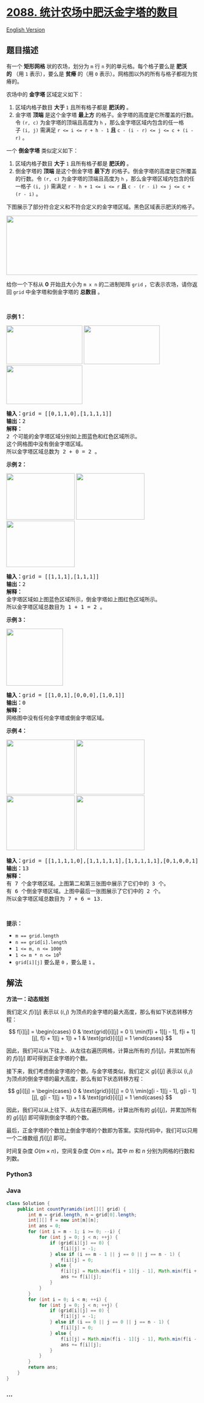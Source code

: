 # [2088. 统计农场中肥沃金字塔的数目](https://leetcode.cn/problems/count-fertile-pyramids-in-a-land)

[English Version](/solution/2000-2099/2088.Count%20Fertile%20Pyramids%20in%20a%20Land/README_EN.md)

## 题目描述

<!-- 这里写题目描述 -->

<p>有一个 <strong>矩形网格</strong>&nbsp;状的农场，划分为&nbsp;<code>m</code>&nbsp;行&nbsp;<code>n</code>&nbsp;列的单元格。每个格子要么是 <strong>肥沃的</strong>&nbsp;（用 <code>1</code>&nbsp;表示），要么是 <strong>贫瘠</strong>&nbsp;的（用 <code>0</code>&nbsp;表示）。网格图以外的所有与格子都视为贫瘠的。</p>

<p>农场中的&nbsp;<strong>金字塔</strong>&nbsp;区域定义如下：</p>

<ol>
	<li>区域内格子数目 <strong>大于&nbsp;</strong><code>1</code>&nbsp;且所有格子都是 <strong>肥沃的</strong>&nbsp;。</li>
	<li>金字塔 <strong>顶端</strong>&nbsp;是这个金字塔 <strong>最上方</strong>&nbsp;的格子。金字塔的高度是它所覆盖的行数。令&nbsp;<code>(r, c)</code>&nbsp;为金字塔的顶端且高度为 <code>h</code>&nbsp;，那么金字塔区域内包含的任一格子&nbsp;<code>(i, j)</code>&nbsp;需满足&nbsp;<code>r &lt;= i &lt;= r + h - 1</code>&nbsp;<strong>且</strong>&nbsp;<code>c - (i - r) &lt;= j &lt;= c + (i - r)</code>&nbsp;。</li>
</ol>

<p>一个 <strong>倒金字塔</strong>&nbsp;类似定义如下：</p>

<ol>
	<li>区域内格子数目 <strong>大于</strong>&nbsp;<code>1</code>&nbsp;且所有格子都是 <b>肥沃的</b>&nbsp;。</li>
	<li>倒金字塔的 <strong>顶端</strong>&nbsp;是这个倒金字塔 <strong>最下方</strong>&nbsp;的格子。倒金字塔的高度是它所覆盖的行数。令&nbsp;<code>(r, c)</code>&nbsp;为金字塔的顶端且高度为 <code>h</code>&nbsp;，那么金字塔区域内包含的任一格子&nbsp;<code>(i, j)</code>&nbsp;需满足&nbsp;<code>r - h + 1 &lt;= i &lt;= r</code> <strong>且</strong> <code>c - (r - i) &lt;= j &lt;= c + (r - i)</code>&nbsp;。</li>
</ol>

<p>下图展示了部分符合定义和不符合定义的金字塔区域。黑色区域表示肥沃的格子。</p>

<p><img src="https://fastly.jsdelivr.net/gh/doocs/leetcode@main/solution/2000-2099/2088.Count%20Fertile%20Pyramids%20in%20a%20Land/images/image.png" style="width: 700px; height: 156px;"></p>

<p>给你一个下标从 <strong>0</strong>&nbsp;开始且大小为 <code>m x n</code>&nbsp;的二进制矩阵&nbsp;<code>grid</code>&nbsp;，它表示农场，请你返回 <code>grid</code>&nbsp;中金字塔和倒金字塔的&nbsp;<strong>总数目</strong>&nbsp;。</p>

<p>&nbsp;</p>

<p><strong>示例 1：</strong></p>

<p><img alt="" src="https://fastly.jsdelivr.net/gh/doocs/leetcode@main/solution/2000-2099/2088.Count%20Fertile%20Pyramids%20in%20a%20Land/images/eg11.png" style="width: 200px; height: 102px;">&nbsp;<img alt="" src="https://fastly.jsdelivr.net/gh/doocs/leetcode@main/solution/2000-2099/2088.Count%20Fertile%20Pyramids%20in%20a%20Land/images/exa12.png" style="width: 200px; height: 102px;">&nbsp;<img alt="" src="https://fastly.jsdelivr.net/gh/doocs/leetcode@main/solution/2000-2099/2088.Count%20Fertile%20Pyramids%20in%20a%20Land/images/exa13.png" style="width: 200px; height: 102px;"></p>

<pre><b>输入：</b>grid = [[0,1,1,0],[1,1,1,1]]
<b>输出：</b>2
<strong>解释：</strong>
2 个可能的金字塔区域分别如上图蓝色和红色区域所示。
这个网格图中没有倒金字塔区域。
所以金字塔区域总数为 2 + 0 = 2 。
</pre>

<p><strong>示例 2：</strong></p>

<p><img alt="" src="https://fastly.jsdelivr.net/gh/doocs/leetcode@main/solution/2000-2099/2088.Count%20Fertile%20Pyramids%20in%20a%20Land/images/eg21.png" style="width: 180px; height: 122px;">&nbsp;<img alt="" src="https://fastly.jsdelivr.net/gh/doocs/leetcode@main/solution/2000-2099/2088.Count%20Fertile%20Pyramids%20in%20a%20Land/images/exa22.png" style="width: 180px; height: 122px;">&nbsp;<img alt="" src="https://fastly.jsdelivr.net/gh/doocs/leetcode@main/solution/2000-2099/2088.Count%20Fertile%20Pyramids%20in%20a%20Land/images/exa23.png" style="width: 180px; height: 122px;"></p>

<pre><b>输入：</b>grid = [[1,1,1],[1,1,1]]
<b>输出：</b>2
<strong>解释：</strong>
金字塔区域如上图蓝色区域所示，倒金字塔如上图红色区域所示。
所以金字塔区域总数目为 1 + 1 = 2 。
</pre>

<p><strong>示例 3：</strong></p>

<p><img alt="" src="https://fastly.jsdelivr.net/gh/doocs/leetcode@main/solution/2000-2099/2088.Count%20Fertile%20Pyramids%20in%20a%20Land/images/eg3.png" style="width: 149px; height: 150px;"></p>

<pre><b>输入：</b>grid = [[1,0,1],[0,0,0],[1,0,1]]
<b>输出：</b>0
<strong>解释：</strong>
网格图中没有任何金字塔或倒金字塔区域。
</pre>

<p><strong>示例 4：</strong></p>

<p><img alt="" src="https://fastly.jsdelivr.net/gh/doocs/leetcode@main/solution/2000-2099/2088.Count%20Fertile%20Pyramids%20in%20a%20Land/images/eg41.png" style="width: 180px; height: 144px;">&nbsp;<img alt="" src="https://fastly.jsdelivr.net/gh/doocs/leetcode@main/solution/2000-2099/2088.Count%20Fertile%20Pyramids%20in%20a%20Land/images/eg42.png" style="width: 180px; height: 144px;">&nbsp;<img alt="" src="https://fastly.jsdelivr.net/gh/doocs/leetcode@main/solution/2000-2099/2088.Count%20Fertile%20Pyramids%20in%20a%20Land/images/eg43.png" style="width: 180px; height: 144px;">&nbsp;<img alt="" src="https://fastly.jsdelivr.net/gh/doocs/leetcode@main/solution/2000-2099/2088.Count%20Fertile%20Pyramids%20in%20a%20Land/images/eg44.png" style="width: 180px; height: 144px;"></p>

<pre><strong>输入：</strong>grid = [[1,1,1,1,0],[1,1,1,1,1],[1,1,1,1,1],[0,1,0,0,1]]
<b>输出：</b>13
<strong>解释：</strong>
有 7 个金字塔区域。上图第二和第三张图中展示了它们中的 3 个。
有 6 个倒金字塔区域。上图中最后一张图展示了它们中的 2 个。
所以金字塔区域总数目为 7 + 6 = 13.
</pre>

<p>&nbsp;</p>

<p><strong>提示：</strong></p>

<ul>
	<li><code>m == grid.length</code></li>
	<li><code>n == grid[i].length</code></li>
	<li><code>1 &lt;= m, n &lt;= 1000</code></li>
	<li><code>1 &lt;= m * n &lt;= 10<sup>5</sup></code></li>
	<li><code>grid[i][j]</code>&nbsp;要么是&nbsp;<code>0</code>&nbsp;，要么是&nbsp;<code>1</code> 。</li>
</ul>

## 解法

<!-- 这里可写通用的实现逻辑 -->

**方法一：动态规划**

我们定义 $f[i][j]$ 表示以 $(i, j)$ 为顶点的金字塔的最大高度，那么有如下状态转移方程：

$$
f[i][j] = \begin{cases} 0 & \text{grid}[i][j] = 0 \\ \min(f[i + 1][j - 1], f[i + 1][j], f[i + 1][j + 1]) + 1 & \text{grid}[i][j] = 1 \end{cases}
$$

因此，我们可以从下往上、从左往右遍历网格，计算出所有的 $f[i][j]$，并累加所有的 $f[i][j]$ 即可得到正金字塔的个数。

接下来，我们考虑倒金字塔的个数。与金字塔类似，我们定义 $g[i][j]$ 表示以 $(i, j)$ 为顶点的倒金字塔的最大高度，那么有如下状态转移方程：

$$
g[i][j] = \begin{cases} 0 & \text{grid}[i][j] = 0 \\ \min(g[i - 1][j - 1], g[i - 1][j], g[i - 1][j + 1]) + 1 & \text{grid}[i][j] = 1 \end{cases}
$$

因此，我们可以从上往下、从左往右遍历网格，计算出所有的 $g[i][j]$，并累加所有的 $g[i][j]$ 即可得到倒金字塔的个数。

最后，正金字塔的个数加上倒金字塔的个数即为答案。实际代码中，我们可以只用一个二维数组 $f[i][j]$ 即可。

时间复杂度 $O(m \times n)$，空间复杂度 $O(m \times n)$。其中 $m$ 和 $n$ 分别为网格的行数和列数。

<!-- tabs:start -->

### **Python3**

<!-- 这里可写当前语言的特殊实现逻辑 -->



### **Java**

<!-- 这里可写当前语言的特殊实现逻辑 -->

```java
class Solution {
    public int countPyramids(int[][] grid) {
        int m = grid.length, n = grid[0].length;
        int[][] f = new int[m][n];
        int ans = 0;
        for (int i = m - 1; i >= 0; --i) {
            for (int j = 0; j < n; ++j) {
                if (grid[i][j] == 0) {
                    f[i][j] = -1;
                } else if (i == m - 1 || j == 0 || j == n - 1) {
                    f[i][j] = 0;
                } else {
                    f[i][j] = Math.min(f[i + 1][j - 1], Math.min(f[i + 1][j], f[i + 1][j + 1])) + 1;
                    ans += f[i][j];
                }
            }
        }
        for (int i = 0; i < m; ++i) {
            for (int j = 0; j < n; ++j) {
                if (grid[i][j] == 0) {
                    f[i][j] = -1;
                } else if (i == 0 || j == 0 || j == n - 1) {
                    f[i][j] = 0;
                } else {
                    f[i][j] = Math.min(f[i - 1][j - 1], Math.min(f[i - 1][j], f[i - 1][j + 1])) + 1;
                    ans += f[i][j];
                }
            }
        }
        return ans;
    }
}
```









### **...**

```

```


